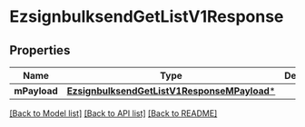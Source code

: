 # EzsignbulksendGetListV1Response

## Properties
Name | Type | Description | Notes
------------ | ------------- | ------------- | -------------
**mPayload** | [**EzsignbulksendGetListV1ResponseMPayload***](EzsignbulksendGetListV1ResponseMPayload.md) |  | 

[[Back to Model list]](../README.md#documentation-for-models) [[Back to API list]](../README.md#documentation-for-api-endpoints) [[Back to README]](../README.md)


